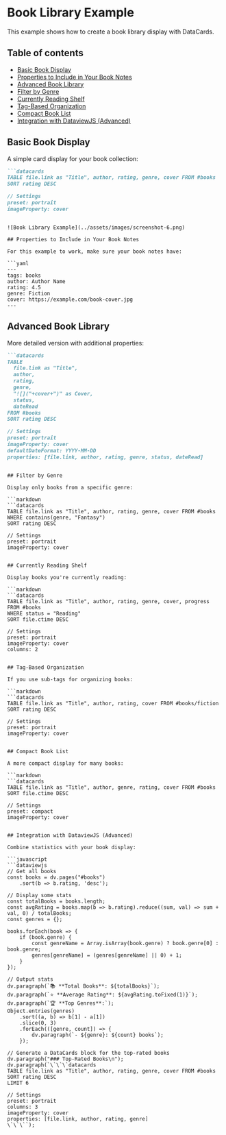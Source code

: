 # Book Library Example

This example shows how to create a book library display with DataCards.

## Table of contents

- [Basic Book Display](#basic-book-display)
- [Properties to Include in Your Book Notes](#properties-to-include-in-your-book-notes)
- [Advanced Book Library](#advanced-book-library)
- [Filter by Genre](#filter-by-genre)
- [Currently Reading Shelf](#currently-reading-shelf)
- [Tag-Based Organization](#tag-based-organization)
- [Compact Book List](#compact-book-list)
- [Integration with DataviewJS (Advanced)](#integration-with-dataviewjs-advanced)

## Basic Book Display

A simple card display for your book collection:

```markdown
```datacards
TABLE file.link as "Title", author, rating, genre, cover FROM #books
SORT rating DESC

// Settings
preset: portrait
imageProperty: cover
```
```

![Book Library Example](../assets/images/screenshot-6.png)

## Properties to Include in Your Book Notes

For this example to work, make sure your book notes have:

```yaml
---
tags: books
author: Author Name
rating: 4.5
genre: Fiction
cover: https://example.com/book-cover.jpg
---
```

## Advanced Book Library

More detailed version with additional properties:

```markdown
```datacards
TABLE 
  file.link as "Title", 
  author, 
  rating, 
  genre, 
  "![]("+cover+")" as Cover,
  status,
  dateRead 
FROM #books
SORT rating DESC

// Settings
preset: portrait
imageProperty: cover
defaultDateFormat: YYYY-MM-DD
properties: [file.link, author, rating, genre, status, dateRead]
```
```

## Filter by Genre

Display only books from a specific genre:

```markdown
```datacards
TABLE file.link as "Title", author, rating, genre, cover FROM #books
WHERE contains(genre, "Fantasy")
SORT rating DESC

// Settings
preset: portrait
imageProperty: cover
```
```

## Currently Reading Shelf

Display books you're currently reading:

```markdown
```datacards
TABLE file.link as "Title", author, rating, genre, cover, progress FROM #books
WHERE status = "Reading"
SORT file.ctime DESC

// Settings
preset: portrait
imageProperty: cover
columns: 2
```
```

## Tag-Based Organization

If you use sub-tags for organizing books:

```markdown
```datacards
TABLE file.link as "Title", author, rating, cover FROM #books/fiction
SORT rating DESC

// Settings
preset: portrait
imageProperty: cover
```
```

## Compact Book List

A more compact display for many books:

```markdown
```datacards
TABLE file.link as "Title", author, genre, rating, cover FROM #books
SORT file.ctime DESC

// Settings
preset: compact
imageProperty: cover
```
```

## Integration with DataviewJS (Advanced)

Combine statistics with your book display:

```javascript
```dataviewjs
// Get all books
const books = dv.pages("#books")
    .sort(b => b.rating, 'desc');

// Display some stats
const totalBooks = books.length;
const avgRating = books.map(b => b.rating).reduce((sum, val) => sum + val, 0) / totalBooks;
const genres = {};

books.forEach(book => {
    if (book.genre) {
        const genreName = Array.isArray(book.genre) ? book.genre[0] : book.genre;
        genres[genreName] = (genres[genreName] || 0) + 1;
    }
});

// Output stats
dv.paragraph(`📚 **Total Books**: ${totalBooks}`);
dv.paragraph(`⭐ **Average Rating**: ${avgRating.toFixed(1)}`);
dv.paragraph(`🏆 **Top Genres**:`);
Object.entries(genres)
    .sort((a, b) => b[1] - a[1])
    .slice(0, 3)
    .forEach(([genre, count]) => {
        dv.paragraph(`- ${genre}: ${count} books`);
    });

// Generate a DataCards block for the top-rated books
dv.paragraph("### Top-Rated Books\n");
dv.paragraph(`\`\`\`datacards
TABLE file.link as "Title", author, rating, genre, cover FROM #books
SORT rating DESC
LIMIT 6

// Settings
preset: portrait
columns: 3
imageProperty: cover
properties: [file.link, author, rating, genre]
\`\`\``);
```